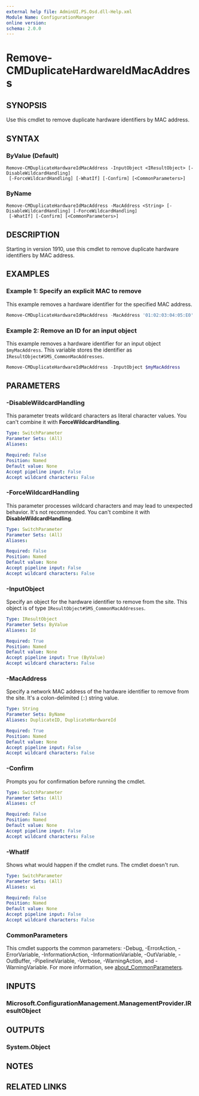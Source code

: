 ```yaml
---
external help file: AdminUI.PS.Osd.dll-Help.xml
Module Name: ConfigurationManager
online version:
schema: 2.0.0
---
```


# Remove-CMDuplicateHardwareIdMacAddress

## SYNOPSIS

Use this cmdlet to remove duplicate hardware identifiers by MAC address.

## SYNTAX

### ByValue (Default)
```
Remove-CMDuplicateHardwareIdMacAddress -InputObject <IResultObject> [-DisableWildcardHandling]
 [-ForceWildcardHandling] [-WhatIf] [-Confirm] [<CommonParameters>]
```

### ByName
```
Remove-CMDuplicateHardwareIdMacAddress -MacAddress <String> [-DisableWildcardHandling] [-ForceWildcardHandling]
 [-WhatIf] [-Confirm] [<CommonParameters>]
```

## DESCRIPTION

Starting in version 1910, use this cmdlet to remove duplicate hardware identifiers by MAC address.

## EXAMPLES

### Example 1: Specify an explicit MAC to remove

This example removes a hardware identifier for the specified MAC address.

```powershell
Remove-CMDuplicateHardwareIdMacAddress -MacAddress '01:02:03:04:05:E0'
```

### Example 2: Remove an ID for an input object

This example removes a hardware identifier for an input object `$myMacAddress`. This variable stores the identifier as `IResultObject#SMS_CommonMacAddresses`.

```powershell
Remove-CMDuplicateHardwareIdMacAddress -InputObject $myMacAddress
```

## PARAMETERS

### -DisableWildcardHandling

This parameter treats wildcard characters as literal character values. You can't combine it with **ForceWildcardHandling**.

```yaml
Type: SwitchParameter
Parameter Sets: (All)
Aliases:

Required: False
Position: Named
Default value: None
Accept pipeline input: False
Accept wildcard characters: False
```

### -ForceWildcardHandling

This parameter processes wildcard characters and may lead to unexpected behavior. It's not recommended. You can't combine it with **DisableWildcardHandling**.

```yaml
Type: SwitchParameter
Parameter Sets: (All)
Aliases:

Required: False
Position: Named
Default value: None
Accept pipeline input: False
Accept wildcard characters: False
```

### -InputObject

Specify an object for the hardware identifier to remove from the site. This object is of type `IResultObject#SMS_CommonMacAddresses`.

```yaml
Type: IResultObject
Parameter Sets: ByValue
Aliases: Id

Required: True
Position: Named
Default value: None
Accept pipeline input: True (ByValue)
Accept wildcard characters: False
```

### -MacAddress

Specify a network MAC address of the hardware identifier to remove from the site. It's a colon-delimited (`:`) string value.

```yaml
Type: String
Parameter Sets: ByName
Aliases: DuplicateID, DuplicateHardwareId

Required: True
Position: Named
Default value: None
Accept pipeline input: False
Accept wildcard characters: False
```

### -Confirm

Prompts you for confirmation before running the cmdlet.

```yaml
Type: SwitchParameter
Parameter Sets: (All)
Aliases: cf

Required: False
Position: Named
Default value: None
Accept pipeline input: False
Accept wildcard characters: False
```

### -WhatIf

Shows what would happen if the cmdlet runs. The cmdlet doesn't run.

```yaml
Type: SwitchParameter
Parameter Sets: (All)
Aliases: wi

Required: False
Position: Named
Default value: None
Accept pipeline input: False
Accept wildcard characters: False
```

### CommonParameters

This cmdlet supports the common parameters: -Debug, -ErrorAction, -ErrorVariable, -InformationAction, -InformationVariable, -OutVariable, -OutBuffer, -PipelineVariable, -Verbose, -WarningAction, and -WarningVariable. For more information, see [about_CommonParameters](https://docs.microsoft.com/powershell/module/microsoft.powershell.core/about/about_commonparameters?view=powershell-7).

## INPUTS

### Microsoft.ConfigurationManagement.ManagementProvider.IResultObject

## OUTPUTS

### System.Object

## NOTES

## RELATED LINKS
